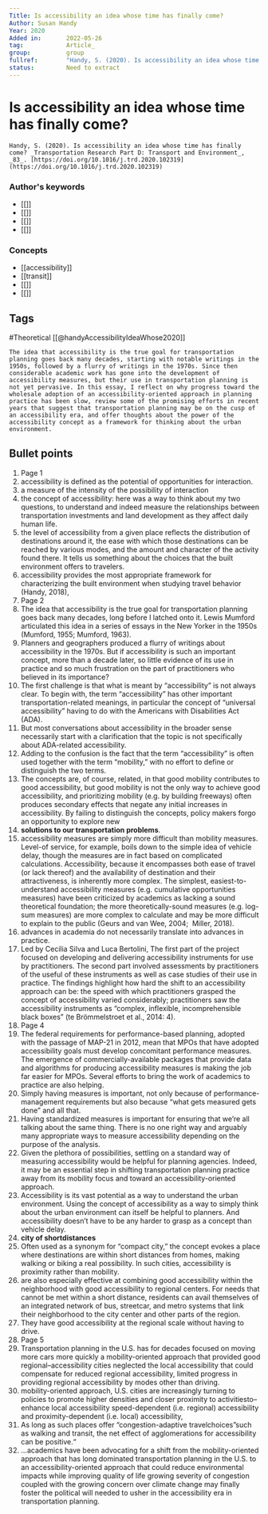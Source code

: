 ```yaml
---
Title: Is accessibility an idea whose time has finally come?
Author: Susan Handy
Year: 2020
Added in:		2022-05-26
tag:			Article_
group:			group
fullref: 		"Handy, S. (2020). Is accessibility an idea whose time has finally come? _Transportation Research Part D: Transport and Environment_, _83_. [https://doi.org/10.1016/j.trd.2020.102319](https://doi.org/10.1016/j.trd.2020.102319)"
status:			Need to extract
---
```


# Is accessibility an idea whose time has finally come? 
```ad-quote
Handy, S. (2020). Is accessibility an idea whose time has finally come? _Transportation Research Part D: Transport and Environment_, _83_. [https://doi.org/10.1016/j.trd.2020.102319](https://doi.org/10.1016/j.trd.2020.102319)
```
### Author's keywords
- [[]]
- [[]]
- [[]]
- [[]]
### Concepts
- [[accessibility]]
- [[transit]]
- [[]]
- [[]]
## Tags
#Theoretical 
[[@handyAccessibilityIdeaWhose2020]]

```ad-abstract
The idea that accessibility is the true goal for transportation planning goes back many decades, starting with notable writings in the 1950s, followed by a flurry of writings in the 1970s. Since then considerable academic work has gone into the development of accessibility measures, but their use in transportation planning is not yet pervasive. In this essay, I reflect on why progress toward the wholesale adoption of an accessibility-oriented approach in planning practice has been slow, review some of the promising efforts in recent years that suggest that transportation planning may be on the cusp of an accessibility era, and offer thoughts about the power of the accessibility concept as a framework for thinking about the urban environment.
```

## Bullet points
1. Page 1
2. accessibility is defined as the potential of opportunities for interaction.
3. a measure of the intensity of the possibility of interaction
4. the concept of accessibility: here was a way to think about my two questions, to understand and indeed measure the relationships between transportation investments and land development as they affect daily human life.
5. the level of accessibility from a given place reflects the distribution of destinations around it, the ease with which those destinations can be reached by various modes, and the amount and character of the activity found there. It tells us something about the choices that the built environment offers to travelers.
6. accessibility provides the most appropriate framework for characterizing the built environment when studying travel behavior (Handy, 2018),
7. Page 2
8. The idea that accessibility is the true goal for transportation planning goes back many decades, long before I latched onto it. Lewis Mumford articulated this idea in a series of essays in the New Yorker in the 1950s (Mumford, 1955; Mumford, 1963).
9. Planners and geographers produced a flurry of writings about accessibility in the 1970s. But if accessibility is such an important concept, more than a decade later, so little evidence of its use in practice and so much frustration on the part of practitioners who believed in its importance?
10. The first challenge is that what is meant by “accessibility” is not always clear. To begin with, the term “accessibility” has other important transportation-related meanings, in particular the concept of “universal accessibility” having to do with the Americans with Disabilities Act (ADA).
11. But most conversations about accessibility in the broader sense necessarily start with a clarification that the topic is not specifically about ADA-related accessibility.
12. Adding to the confusion is the fact that the term “accessibility” is often used together with the term “mobility,” with no effort to define or distinguish the two terms.
13. The concepts are, of course, related, in that good mobility contributes to good accessibility, but good mobility is not the only way to achieve good accessibility, and prioritizing mobility (e.g. by building freeways) often produces secondary effects that negate any initial increases in accessibility. By failing to distinguish the concepts, policy makers forgo an opportunity to explore new
14. **solutions to our transportation problems**.
15. accessibility measures are simply more difficult than mobility measures. Level-of service, for example, boils down to the simple idea of vehicle delay, though the measures are in fact based on complicated calculations. Accessibility, because it encompasses both ease of travel (or lack thereof) and the availability of destination and their attractiveness, is inherently more complex. The simplest, easiest-to-understand accessibility measures (e.g. cumulative opportunities measures) have been criticized by academics as lacking a sound theoretical foundation; the more theoretically-sound measures (e.g. log-sum measures) are more complex to calculate and may be more difficult to explain to the public (Geurs and van Wee, 2004;  Miller, 2018).
16. advances in academia do not necessarily translate into advances in practice.
17. Led by Cecilia Silva and Luca Bertolini, The first part of the project focused on developing and delivering accessibility instruments for use by practitioners. The second part involved assessments by practitioners of the useful of these instruments as well as case studies of their use in practice. The findings highlight how hard the shift to an accessibility approach can be: the speed with which practitioners grasped the concept of accessibility varied considerably; practitioners saw the accessibility instruments as “complex, inflexible, incomprehensible black boxes” (te Brömmelstroet et al., 2014: 4).
18. Page 4
19. The federal requirements for performance-based planning, adopted with the passage of MAP-21 in 2012, mean that MPOs that have adopted accessibility goals must develop concomitant performance measures. The emergence of commercially-available packages that provide data and algorithms for producing accessibility measures is making the job far easier for MPOs. Several efforts to bring the work of academics to practice are also helping.
20. Simply having measures is important, not only because of performance-management requirements but also because “what gets measured gets done” and all that.
21. Having standardized measures is important for ensuring that we’re all talking about the same thing. There is no one right way and arguably many appropriate ways to measure accessibility depending on the purpose of the analysis.
22. Given the plethora of possibilities, settling on a standard way of measuring accessibility would be helpful for planning agencies. Indeed, it may be an essential step in shifting transportation planning practice away from its mobility focus and toward an accessibility-oriented approach.
23. Accessibility is its vast potential as a way to understand the urban environment. Using the concept of accessibility as a way to simply think about the urban environment can itself be helpful to planners. And accessibility doesn’t have to be any harder to grasp as a concept than vehicle delay.
24. **city of shortdistances**
25. Often used as a synonym for “compact city,” the concept evokes a place where destinations are within short distances from homes, making walking or biking a real possibility. In such cities, accessibility is  proximity rather than mobility.
26.  are also especially effective at combining good accessibility within the neighborhood with good accessibility to regional centers. For needs that cannot be met within a short distance, residents can avail themselves of an integrated network of bus, streetcar, and metro systems that link their neighborhood to the city center and other parts of the region.
27. They have good accessibility at the regional scale without having to drive.
28. Page 5
29. Transportation planning in the U.S. has for decades focused on moving more cars more quickly a mobility-oriented approach that provided good regional–accessibility cities neglected the local accessibility that could compensate for reduced regional accessibility, limited progress in providing regional accessibility by modes other than driving.
30.  mobility-oriented approach, U.S. cities are increasingly turning to policies to promote higher densities and closer proximity to activitiesto–enhance local accessibility speed-dependent (i.e. regional) accessibility and proximity-dependent (i.e. local) accessibility,
31. As long as such places offer “congestion-adaptive travelchoices”such as walking and transit, the net effect of agglomerations for accessibility can be positive.“
32. ...academics have been advocating for a shift from the mobility-oriented approach that has long dominated transportation planning in the U.S. to an accessibility-oriented approach that could reduce environmental impacts while improving quality of life growing severity of congestion coupled with the growing concern over climate change may finally foster the political will needed to usher in the accessibility era in transportation planning.
